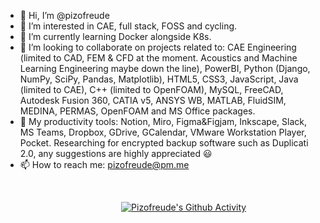 - 👋 Hi, I’m @pizofreude
- 👀 I’m interested in CAE, full stack, FOSS and cycling.
- 🌱 I’m currently learning Docker alongside K8s.
- 💞️ I’m looking to collaborate on projects related to: CAE Engineering (limited to CAD, FEM & CFD at the moment. Acoustics and Machine Learning Engineering maybe down the line), PowerBI, Python (Django, NumPy, SciPy, Pandas, Matplotlib), HTML5, CSS3, JavaScript, Java (limited to CAE), C++ (limited to OpenFOAM), MySQL, FreeCAD, Autodesk Fusion 360, CATIA v5, ANSYS WB, MATLAB, FluidSIM, MEDINA, PERMAS, OpenFOAM and MS Office packages.
- :100: My productivity tools: Notion, Miro, Figma&Figjam, Inkscape, Slack, MS Teams, Dropbox, GDrive, GCalendar, VMware Workstation Player, Pocket. Researching for encrypted backup software such as Duplicati 2.0, any suggestions are highly appreciated 😃
- 📫 How to reach me: pizofreude@pm.me

<br>

&nbsp; &nbsp; &nbsp; &nbsp;  &nbsp; &nbsp; &nbsp; &nbsp; &nbsp; &nbsp; &nbsp; &nbsp;  &nbsp; &nbsp; &nbsp; &nbsp; &nbsp;  &nbsp; &nbsp; &nbsp; &nbsp; &nbsp; &nbsp; &nbsp;[![Pizofreude's Github Activity](https://github-readme-stats.vercel.app/api?username=Pizofreude&show_icons=true&title_color=0079fa&text_color=0079fa&iconcolor=0079fa&hide_border=true&bg_color=000000&border_radius=0&count_private=true&include_all_commits=true)](https://github.com/anuraghazra/github-readme-stats)

<br>

<!---
pizofreude/pizofreude is a ✨ special ✨ repository because its `README.md` (this file) appears on your GitHub profile.
You can click the Preview link to take a look at your changes.
--->
